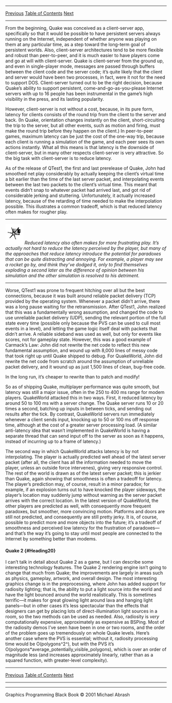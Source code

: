   ------------------------ --------------------------------- --------------------
  [Previous](70-07.html)   [Table of Contents](index.html)   [Next](70-09.html)
  ------------------------ --------------------------------- --------------------

From the beginning, Quake was conceived as a client-server app,
specifically so that it would be possible to have persistent servers
always running on the Internet, independent of whether anyone was
playing on them at any particular time, as a step toward the long-term
goal of persistent worlds. Also, client-server architectures tend to be
more flexible and robust than peer-to-peer, and it is much easier to
have players come and go at will with client-server. Quake is
client-server from the ground up, and even in single-player mode,
messages are passed through buffers between the client code and the
server code; it’s quite likely that the client and server would have
been two processes, in fact, were it not for the need to support DOS.
Client-server turned out to be the right decision, because Quake’s
ability to support persistent, come-and-go-as-you-please Internet
servers with up to 16 people has been instrumental in the game’s high
visibility in the press, and its lasting popularity.

However, client-server is not without a cost, because, in its pure form,
latency for clients consists of the round trip from the client to the
server and back. (In Quake, orientation changes instantly on the client,
short-circuiting the trip to the server, but all other events, such as
motion and firing, must make the round trip before they happen on the
client.) In peer-to-peer games, maximum latency can be just the cost of
the one-way trip, because each client is running a simulation of the
game, and each peer sees its own actions instantly. What all this means
is that latency is the downside of client-server, but in many other
respects client-server is very attractive. So the big task with
client-server is to reduce latency.

As of the release of QTest1, the first and last prerelease of Quake,
John had smoothed net play considerably by actually keeping the client’s
virtual time a bit earlier than the time of the last server packet, and
interpolating events between the last two packets to the client’s
virtual time. This meant that events didn’t snap to whatever packet had
arrived last, and got rid of considerable jerking and stuttering.
Unfortunately, it actually increased latency, because of the retarding
of time needed to make the interpolation possible. This illustrates a
common tradeoff, which is that reduced latency often makes for rougher
play.

  ------------------- -------------------------------------------------------------------------------------------------------------------------------------------------------------------------------------------------------------------------------------------------------------------------------------------------------------------------------------------------------------------------------------------------------------------------------------------------------------------------------------------------------------
  ![](images/i.jpg)   *Reduced latency also often makes for more frustrating play. It’s actually not hard to reduce the latency perceived by the player, but many of the approaches that reduce latency introduce the potential for paradoxes that can be quite distracting and annoying. For example, a player may see a rocket go by, and think they’ve dodged it, only to find themselves exploding a second later as the difference of opinion between his simulation and the other simulation is resolved to his detriment.*
  ------------------- -------------------------------------------------------------------------------------------------------------------------------------------------------------------------------------------------------------------------------------------------------------------------------------------------------------------------------------------------------------------------------------------------------------------------------------------------------------------------------------------------------------

Worse, QTest1 was prone to frequent hitching over all but the best
connections, because it was built around reliable packet delivery (TCP)
provided by the operating system. Whenever a packet didn’t arrive, there
was a long pause waiting for the retransmission. After QTest1, John
realized that this was a fundamentally wrong assumption, and changed the
code to use unreliable packet delivery (UDP), sending the relevant
portion of the full state every time (possible only because the PVS can
be used to cull most events in a level), and letting the game logic
itself deal with packets that didn’t arrive. A reliable sideband was
used as well, but only for events like scores, not for gameplay state.
However, this was a good example of Carmack’s Law: John did not rewrite
the net code to reflect this new fundamental assumption, and wound up
with 8,000 lines of messy code that took right up until Quake shipped to
debug. For QuakeWorld, John did rewrite the net code from scratch around
the assumption of unreliable packet delivery, and it wound up as just
1,500 lines of clean, bug-free code.

In the long run, it’s cheaper to rewrite than to patch and modify!

So as of shipping Quake, multiplayer performance was quite smooth, but
latency was still a major issue, often in the 250 to 400 ms range for
modem players. QuakeWorld attacked this in two ways. First, it reduced
latency by around 50 to 100 ms with a server change. The Quake server
runs 10 or 20 times a second, batching up inputs in between ticks, and
sending out results after the tick. By contrast, QuakeWorld servers run
immediately whenever a client sends input, knocking up to 50 or 100 ms
off response time, although at the cost of a greater server processing
load. (A similar anti-latency idea that wasn’t implemented in QuakeWorld
is having a separate thread that can send input off to the server as
soon as it happens, instead of incurring up to a frame of latency.)

The second way in which QuakeWorld attacks latency is by not
interpolating. The player is actually predicted well ahead of the latest
server packet (after all, the client has all the information needed to
move the player, unless an outside force intervenes), giving very
responsive control. The rest of the world is drawn as of the latest
server packet; this is jerkier than Quake, again showing that smoothness
is often a tradeoff for latency. The player’s prediction may, of course,
result in a minor paradox; for example, if an explosion turns out to
have knocked the player sideways, the player’s location may suddenly
jump without warning as the server packet arrives with the correct
location. In the latest version of QuakeWorld, the other players are
predicted as well, with consequently more frequent paradoxes, but
smoother, more convincing motion. Platforms and doors are still not
predicted, and consequently are still pretty jerky. It is, of course,
possible to predict more and more objects into the future; it’s a
tradeoff of smoothness and perceived low latency for the frustration of
paradoxes—and that’s the way it’s going to stay until most people are
connected to the Internet by something better than modems.

#### Quake 2 {#Heading20}

I can’t talk in detail about Quake 2 as a game, but I can describe some
interesting technology features. The Quake 2 rendering engine isn’t
going to change that much from Quake; the improvements are largely in
areas such as physics, gameplay, artwork, and overall design. The most
interesting graphics change is in the preprocessing, where John has
added support for radiosity lighting; that is, the ability to put a
light source into the world and have the light bounced around the world
realistically. This is sometimes terrific—it makes for great glowing
light around lava and hanging light panels—but in other cases it’s less
spectacular than the effects that designers can get by placing lots of
direct-illumination light sources in a room, so the two methods can be
used as needed. Also, radiosity is *very* computationally expensive,
approximately as expensive as BSPing. Most of the radiosity demos I’ve
seen have been in one or two rooms, and the order of the problem goes up
tremendously on whole Quake levels. Here’s another case where the PVS is
essential; without it, radiosity processing time would be
O(polygons^2^), but with the PVS it’s
O(polygons\*average\_potentially\_visible\_polygons), which is over an
order of magnitude less (and increases approximately linearly, rather
than as a squared function, with greater-level complexity).

  ------------------------ --------------------------------- --------------------
  [Previous](70-07.html)   [Table of Contents](index.html)   [Next](70-09.html)
  ------------------------ --------------------------------- --------------------

* * * * *

Graphics Programming Black Book © 2001 Michael Abrash
